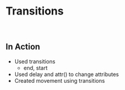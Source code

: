 # **Transitions**

&nbsp;

## **In Action**
  * Used transitions
    * end, start
  * Used delay and attr() to change attributes
  * Created movement using transitions 